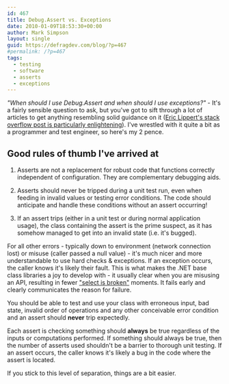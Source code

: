 ```yaml
---
id: 467
title: Debug.Assert vs. Exceptions
date: 2010-01-09T18:53:30+00:00
author: Mark Simpson
layout: single
guid: https://defragdev.com/blog/?p=467
#permalink: /?p=467
tags:
  - testing
  - software
  - asserts
  - exceptions
---
```

_"When should I use Debug.Assert and when should I use exceptions?"_ - It's a fairly sensible question to ask, but you've got to sift through a lot of articles to get anything resembling solid guidance on it (<a href="http://stackoverflow.com/questions/1467568/debug-assert-vs-exception-throwing/1468385#1468385">Eric Lippert's stack overflow post is particularly enlightening</a>). I've wrestled with it quite a bit as a programmer and test engineer, so here's my 2 pence.

## Good rules of thumb I've arrived at
1. Asserts are not a replacement for robust code that functions correctly independent of configuration. They are complementary debugging aids.

1. Asserts should never be tripped during a unit test run, even when feeding in invalid values or testing error conditions. The code should anticipate and handle these conditions without an assert occurring!

1. If an assert trips (either in a unit test or during normal application usage), the class containing the assert is the prime suspect, as it has somehow managed to get into an invalid state (i.e. it's bugged).
  
For all other errors - typically down to environment (network connection lost) or misuse (caller passed a null value) - it's much nicer and more understandable to use hard checks & exceptions. If an exception occurs, the caller knows it's likely their fault. This is what makes the .NET base class libraries a joy to develop with - it usually clear when you are misusing an API, resulting in fewer <a href="http://www.pragprog.com/the-pragmatic-programmer/extracts/tips">"select is broken"</a> moments. It fails early and clearly communicates the reason for failure.

You should be able to test and use your class with erroneous input, bad state, invalid order of operations and any other conceivable error condition and an assert should <strong>never</strong> trip expectedly. 

Each assert is checking something should <strong>always</strong> be true regardless of the inputs or computations performed. If something should always be true, then the number of asserts used shouldn't be a barrier to thorough unit testing. If an assert occurs, the caller knows it's likely a bug in the code where the assert is located.

If you stick to this level of separation, things are a bit easier.